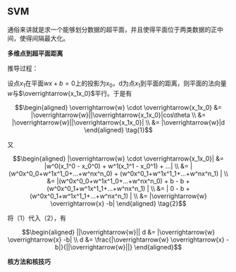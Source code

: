 ## SVM

通俗来讲就是求一个能够划分数据的超平面，并且使得平面位于两类数据的正中间，使得间隔最大化。

**多维点到超平面距离**

推导过程：

设点$x_1$在平面$wx+b=0$上的投影为$x_0$，d为点$x_1$到平面的距离，则平面的法向量$w$与$\overrightarrow{x_1x_0}$平行。于是有

$$\begin{aligned}
\overrightarrow{w} \cdot \overrightarrow{x_1x_0} &= |\overrightarrow{w}||\overrightarrow{x_1x_0}|cos\theta \\
&= |\overrightarrow{w}||\overrightarrow{x_1x_0}| \\
&= |\overrightarrow{w}|d
\end{aligned} \tag{1}$$

又

$$\begin{aligned}
|\overrightarrow{w} \cdot \overrightarrow{x_1x_0}| &= |w^0(x_1^0 - x_0^0) + w^1(x_1^1 - x_0^1) + ...| \\
&= |(w^0x^0_0+w^1x^1_0+...+w^nx^n_0) + (w^0x^0_1+w^1x^1_1+...+w^nx^n_1) | \\
&= |(w^0x^0_0+w^1x^1_0+...+w^nx^n_0) + b - b + (w^0x^0_1+w^1x^1_1+...+w^nx^n_1) | \\
&= | 0 - b + (w^0x^0_1+w^1x^1_1+...+w^nx^n_1) | \\
&= |\overrightarrow{w} \overrightarrow{x} -b|
\end{aligned} \tag{2}$$

将（1）代入（2），有

$$\begin{aligned}
||\overrightarrow{w}|| d &= |\overrightarrow{w} \overrightarrow{x} -b| \\
d &= \frac{|\overrightarrow{w} \overrightarrow{x} -b|}{||\overrightarrow{w}||}
\end{aligned}$$


**核方法和核技巧**
